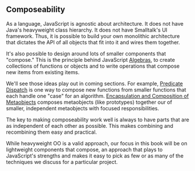 ## Composeability

As a language, JavaScript is agnostic about architecture. It does not have Java's heavyweight class hierarchy. It does not have Smalltalk's UI framework. Thus, it is possible to build your own monolithic architecture that dictates the API of all objects that fit into it and wires them together.

It's also possible to design around lots of smaller components that "compose." This is the principle behind JavaScript [Algebras](#algebra), to create collections of functions or objects and to write operations that compose new items from existing items.

We'll see those ideas play out in coming sections. For example, [Predicate Dispatch](#predicate-dispatch) is one way to compose new functions from smaller functions that each handle one "case" for an algorithm. [Encapsulation and Composition of Metaobjects](#encapsulation-and-composition) composes metaobjects (like prototypes) together our of smaller, independent metaobjects with focused responsibilities.

The key to making composeability work well is always to have parts that are as independent of each other as possible. This makes combining and recombining them easy and practical.

While heavyweight OO is a valid approach, our focus in this book will be on lightweight components that compose, an approach that plays to JavaScript's strengths and makes it easy to pick as few or as many of the techniques we discuss for a particular project.
